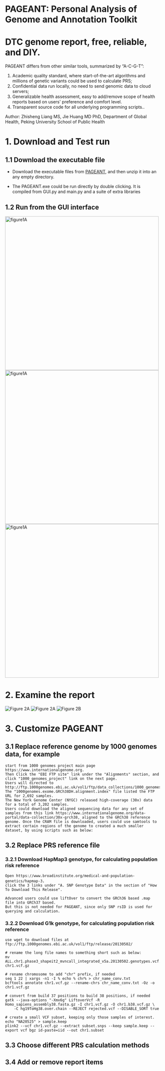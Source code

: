 
# PAGEANT: Personal Analysis of Genome and Annotation Toolkit
# DTC genome report, free, reliable, and DIY.
PAGEANT differs from other similar tools, summarized by “A-C-G-T”: 
1. Academic quality standard, where start-of-the-art algorithms and millions of genetic variants could be used to calculate PRS; 
2. Confidential data run locally, no need to send genomic data to cloud servers;
3. Generalizable health assessment, easy to add/remove scope of health reports based on users' preference and comfort level. 
4. Transparent source code for all underlying programming scripts..


Author: Zhisheng Liang MS, Jie Huang MD PhD, Department of Global Health, Peking University School of Public Health



# 1. Download and Test run

## 1.1 Download the executable file


* Download the executable files from [PAGEANT](https://disk.pku.edu.cn:443/link/A4C96A7C7FF368E8C395F2A13DB15D67), and then unzip it into an any empty directory. 

* The PAGEANT.exe could be run directly by double clicking. It is compiled from GUI.py and main.py and a suite of extra libraries





## 1.2 Run from the GUI interface

<img src="./pictures/figure1A.jpg" width = "500" height = "" alt="figure1A" align=center />
<img src="./pictures/figure1B.jpg" width = "500" height = "" alt="figure1A" align=center />
<img src="./pictures/figure1C.jpg" width = "500" height = "" alt="figure1A" align=center />


# 2. Examine the report

![Figure 2A](./pictures/figure2A.jpg)
![Figure 2A](./pictures/figure2C.jpg)
![Figure 2B](./pictures/figure2B.jpg)


# 3. Customize PAGEANT

## 3.1 Replace reference genome by 1000 genomes data, for example

```
start from 1000 genomes project main page https://www.internationalgenome.org. 
Then Click the "EBI FTP site" link under the "Alignments" section, and click "1000_genomes_project" link on the next page.
Users will directed to http://ftp.1000genomes.ebi.ac.uk/vol1/ftp/data_collections/1000_genomes_project/.
The "1000genomes.exome.GRCh38DH.alignment.index" file listed the FTP URL for 2,692 samples.
The New York Genome Center (NYGC) released high-coverage (30x) data for a total of 3,202 samples.
Users could download the aligned sequencing data for any set of samples from this link https://www.internationalgenome.org/data-portal/data-collection/30x-grch38, aligned to the GRCh38 reference genome. Once the CRAM file is downloaded, users could use samtools to extract certain regions of the genome to created a much smaller dataset, by using scripts such as below:

```


## 3.2 Replace PRS reference file

### 3.2.1 Download HapMap3 genotype, for calculating population risk reference

```
Open https://www.broadinstitute.org/medical-and-population-genetics/hapmap-3， 
click the 3 links under "A. SNP Genotype Data" in the section of "How To Download This Release".

Advanced users could use liftOver to convert the GRCh36 based .map file into GRCh37 based.
But this is not needed for PAGEANT, since only SNP rsID is used for querying and calculation.

```

### 3.2.2 Download G1k genotype, for calculating population risk reference
```
use wget to download files at ftp://ftp.1000genomes.ebi.ac.uk/vol1/ftp/release/20130502/

# rename the long file names to something short such as below:
mv ALL.chr1.phase3_shapeit2_mvncall_integrated_v5a.20130502.genotypes.vcf.gz chr1.vcf.gz

# rename chromosome to add "chr" prefix, if needed
seq 1 22 | xargs -n1 -I % echo % chr% > chr_name_conv.txt
bcftools annotate chr1.vcf.gz --rename-chrs chr_name_conv.txt -Oz -o chr1.vcf.gz

# convert from build 37 positions to build 38 positions, if needed
gatk --java-options "-Xmx6g" LiftoverVcf -R Homo_sapiens_assembly38.fasta.gz -I chr1.vcf.gz -O chr1.b38.vcf.gz \
	-C hg19ToHg38.over.chain --REJECT rejected.vcf --DISABLE_SORT true

# create a small VCF subset, keeping only those samples of interest.
echo "NA20525" > sample.keep
plink2 --vcf chr1.vcf.gz --extract subset.snps --keep sample.keep --export vcf bgz id-paste=iid --out chr1.subset

```

## 3.3 Choose different PRS calculation methods


## 3.4 Add or remove report items






